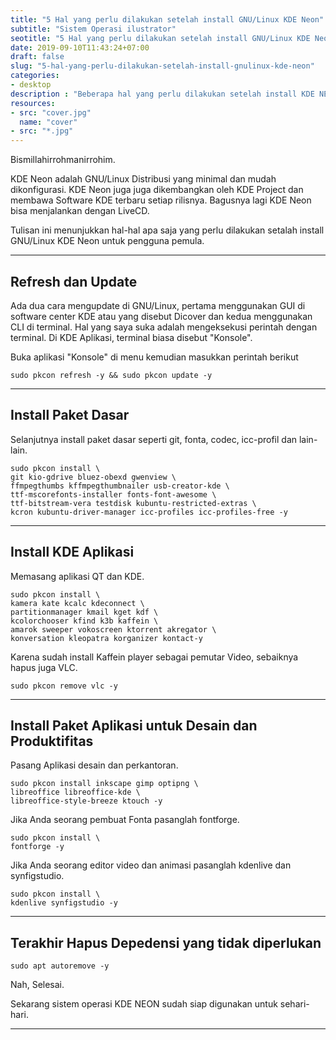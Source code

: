 ```yaml
---
title: "5 Hal yang perlu dilakukan setelah install GNU/Linux KDE Neon"
subtitle: "Sistem Operasi ilustrator"
seotitle: "5 Hal yang perlu dilakukan setelah install GNU/Linux KDE Neon"
date: 2019-09-10T11:43:24+07:00
draft: false
slug: "5-hal-yang-perlu-dilakukan-setelah-install-gnulinux-kde-neon"
categories:
- desktop
description : "Beberapa hal yang perlu dilakukan setelah install KDE NEON. Install pembaruan, aplikasi, dan codec."
resources:
- src: "cover.jpg"
  name: "cover"
- src: "*.jpg"
---
```


Bismillahirrohmanirrohim.

KDE Neon adalah GNU/Linux Distribusi yang minimal dan mudah dikonfigurasi. KDE Neon juga juga dikembangkan oleh KDE Project dan membawa Software KDE terbaru setiap rilisnya. Bagusnya lagi KDE Neon bisa menjalankan dengan LiveCD.

Tulisan ini menunjukkan hal-hal apa saja yang perlu dilakukan setalah install GNU/Linux KDE Neon untuk pengguna pemula.

***

## Refresh dan Update

Ada dua cara mengupdate di GNU/Linux, pertama menggunakan GUI di software center KDE atau yang disebut Dicover dan kedua menggunakan CLI di terminal.
Hal yang saya suka adalah mengeksekusi perintah dengan terminal. Di KDE Aplikasi, terminal biasa disebut "Konsole".

Buka aplikasi "Konsole" di menu kemudian masukkan perintah berikut

```
sudo pkcon refresh -y && sudo pkcon update -y
```

***

## Install Paket Dasar

Selanjutnya install paket dasar seperti git, fonta, codec, icc-profil dan lain-lain.

```
sudo pkcon install \
git kio-gdrive bluez-obexd gwenview \
ffmpegthumbs kffmpegthumbnailer usb-creator-kde \
ttf-mscorefonts-installer fonts-font-awesome \
ttf-bitstream-vera testdisk kubuntu-restricted-extras \
kcron kubuntu-driver-manager icc-profiles icc-profiles-free -y
```

***

## Install KDE Aplikasi

Memasang aplikasi QT dan KDE.

```
sudo pkcon install \
kamera kate kcalc kdeconnect \
partitionmanager kmail kget kdf \
kcolorchooser kfind k3b kaffein \
amarok sweeper vokoscreen ktorrent akregator \
konversation kleopatra korganizer kontact-y
```

Karena sudah install Kaffein player sebagai pemutar Video, sebaiknya hapus juga VLC.

```
sudo pkcon remove vlc -y
```

***

## Install Paket Aplikasi untuk Desain dan Produktifitas

Pasang Aplikasi desain dan perkantoran.
```
sudo pkcon install inkscape gimp optipng \
libreoffice libreoffice-kde \
libreoffice-style-breeze ktouch -y
```

Jika Anda seorang pembuat Fonta pasanglah fontforge.
```
sudo pkcon install \
fontforge -y
```

Jika Anda seorang editor video dan animasi pasanglah kdenlive dan synfigstudio.
```
sudo pkcon install \
kdenlive synfigstudio -y 
```

***

## Terakhir Hapus Depedensi yang tidak diperlukan

```
sudo apt autoremove -y
```

Nah, Selesai.

Sekarang sistem operasi KDE NEON sudah siap digunakan untuk sehari-hari.

***
